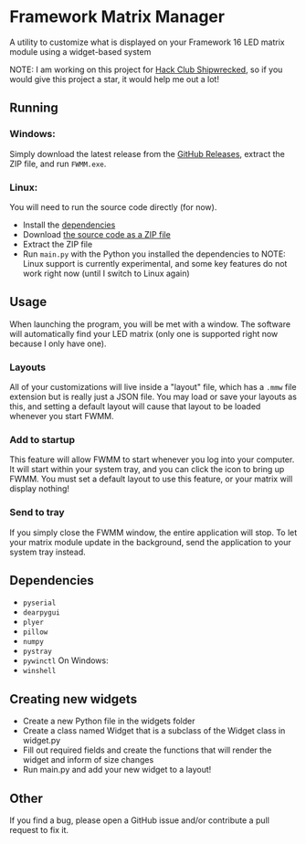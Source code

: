 # Framework Matrix Manager
A utility to customize what is displayed on your Framework 16 LED matrix module using a widget-based system

NOTE: I am working on this project for [Hack Club Shipwrecked](https://shipwrecked.hackclub.com/), so if you would give this project a star, it would help me out a lot!

## Running
### Windows:
Simply download the latest release from the [GitHub Releases](https://github.com/DedFishy/FWMM/releases), extract the ZIP file, and run `FWMM.exe`.
### Linux:
You will need to run the source code directly (for now).
- Install the [dependencies](#dependencies)
- Download [the source code as a ZIP file](https://github.com/DedFishy/FWMM/archive/refs/heads/main.zip)
- Extract the ZIP file
- Run `main.py` with the Python you installed the dependencies to
NOTE: Linux support is currently experimental, and some key features do not work right now (until I switch to Linux again)

## Usage
When launching the program, you will be met with a window. The software will automatically find your LED matrix (only one is supported right now because I only have one).
### Layouts
All of your customizations will live inside a "layout" file, which has a `.mmw` file extension but is really just a JSON file.
You may load or save your layouts as this, and setting a default layout will cause that layout to be loaded whenever you start FWMM.
### Add to startup
This feature will allow FWMM to start whenever you log into your computer. It will start within your system tray, and you can click the icon to bring up FWMM.
You must set a default layout to use this feature, or your matrix will display nothing!
### Send to tray
If you simply close the FWMM window, the entire application will stop. To let your matrix module update in the background, send the application to your system tray instead.

## Dependencies
- `pyserial`
- `dearpygui`
- `plyer`
- `pillow`
- `numpy`
- `pystray`
- `pywinctl`
On Windows:
- `winshell`

## Creating new widgets
- Create a new Python file in the widgets folder
- Create a class named Widget that is a subclass of the Widget class in widget.py
- Fill out required fields and create the functions that will render the widget and inform of size changes
- Run main.py and add your new widget to a layout!

## Other
If you find a bug, please open a GitHub issue and/or contribute a pull request to fix it.